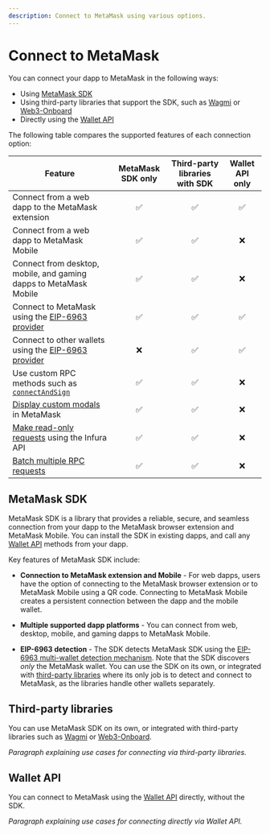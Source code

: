 ```yaml
---
description: Connect to MetaMask using various options.
---
```


# Connect to MetaMask

You can connect your dapp to MetaMask in the following ways:

- Using [MetaMask SDK](sdk.md)
- Using third-party libraries that support the SDK, such as [Wagmi](3rd-party-libraries/wagmi.md) or
  [Web3-Onboard](3rd-party-libraries/web3-onboard.md)
- Directly using the [Wallet API](wallet-api.md)

The following table compares the supported features of each connection option:

| Feature                                                                                        | MetaMask SDK only | Third-party libraries with SDK | Wallet API only |
|------------------------------------------------------------------------------------------------|:-----------------:|:------------------------------:|:---------------:|
| Connect from a web dapp to the MetaMask extension                                              |         ✅         |               ✅                |        ✅        |
| Connect from a web dapp to MetaMask Mobile                                                     |         ✅         |               ✅                |        ❌        |
| Connect from desktop, mobile, and gaming dapps to MetaMask Mobile                              |         ✅         |               ✅                |        ❌        |
| Connect to MetaMask using the [EIP-6963 provider](../concepts/wallet-interoperability.md)      |         ✅         |               ✅                |        ✅        |
| Connect to other wallets using the [EIP-6963 provider](../concepts/wallet-interoperability.md) |         ❌         |               ✅                |        ✅        |
| Use custom RPC methods such as [`connectAndSign`](../how-to/sign-data/connect-and-sign.md)     |         ✅         |               ✅                |        ❌        |
| [Display custom modals](../how-to/display/display-custom-modals.md) in MetaMask                |         ✅         |               ✅                |        ❌        |
| [Make read-only requests](../how-to/make-read-only-requests.md) using the Infura API           |         ✅         |               ✅                |        ❌        |
| [Batch multiple RPC requests](../how-to/batch-json-rpc-requests.md)                            |         ✅         |               ✅                |        ❌        |


## MetaMask SDK

MetaMask SDK is a library that provides a reliable, secure, and seamless connection from your dapp
to the MetaMask browser extension and MetaMask Mobile.
You can install the SDK in existing dapps, and call any [Wallet API](../concepts/wallet-api.md) methods from
your dapp.

Key features of MetaMask SDK include:

- **Connection to MetaMask extension and Mobile** - For web dapps, users have the option of connecting
  to the MetaMask browser extension or to MetaMask Mobile using a QR code.
  Connecting to MetaMask Mobile creates a persistent connection between the dapp and the mobile wallet.

- **Multiple supported dapp platforms** - You can connect from web, desktop, mobile, and gaming dapps
  to MetaMask Mobile.

- **EIP-6963 detection** - The SDK detects MetaMask SDK using the
  [EIP-6963 multi-wallet detection mechanism](../concepts/wallet-interoperability.md).
  Note that the SDK discovers *only* the MetaMask wallet.
  You can use the SDK on its own, or integrated with [third-party libraries](#third-party-libraries)
  where its only job is to detect and connect to MetaMask, as the libraries handle other wallets separately.

## Third-party libraries

You can use MetaMask SDK on its own, or integrated with third-party libraries such as
[Wagmi](3rd-party-libraries/wagmi.md) or [Web3-Onboard](3rd-party-libraries/web3-onboard.md).

*Paragraph explaining use cases for connecting via third-party libraries.*

## Wallet API

You can connect to MetaMask using the [Wallet API](../concepts/wallet-api.md) directly, without the SDK.

*Paragraph explaining use cases for connecting directly via Wallet API.*
